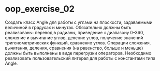 # oop_exercise_02

Создать класс Angle для работы с углами на плоскости, задаваемыми величиной в градусах и минутах. Обязательно должны быть реализованы: перевод в радианы, приведение к диапазону 0–360, сложение и вычитание углов, деление углов, получение значений тригонометрических функций, сравнение углов. Операции сложения, вычитания, деления, сравнения (на равенство, больше и меньше) должны быть выполнены в виде перегрузки операторов.
Необходимо реализовать пользовательский литерал для работы с константами типа Angle.

